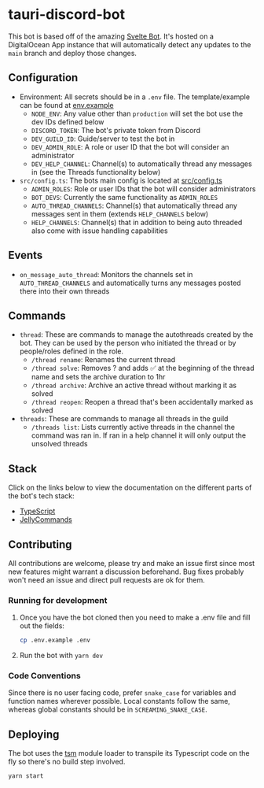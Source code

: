 # tauri-discord-bot

This bot is based off of the amazing [Svelte Bot](https://github.com/pngwn/svelte-bot/). It's hosted on a DigitalOcean App instance that will automatically detect any updates to the `main` branch and deploy those changes.

## Configuration

-   Environment: All secrets should be in a `.env` file. The template/example can be found at [env.example](./.env.example)
    -   `NODE_ENV`: Any value other than `production` will set the bot use the dev IDs defined below
    -   `DISCORD_TOKEN`: The bot's private token from Discord
    -   `DEV_GUILD_ID`: Guide/server to test the bot in
    -   `DEV_ADMIN_ROLE`: A role or user ID that the bot will consider an administrator
    -   `DEV_HELP_CHANNEL`: Channel(s) to automatically thread any messages in (see the Threads functionality below)
-   `src/config.ts`: The bots main config is located at [src/config.ts](src/config.ts)
    -   `ADMIN_ROLES`: Role or user IDs that the bot will consider administrators
    -   `BOT_DEVS`: Currently the same functionality as `ADMIN_ROLES`
    -   `AUTO_THREAD_CHANNELS`: Channel(s) that automatically thread any messages sent in them (extends `HELP_CHANNELS` below)
    -   `HELP_CHANNELS`: Channel(s) that in addition to being auto threaded also come with issue handling capabilities

## Events

-   `on_message_auto_thread`: Monitors the channels set in `AUTO_THREAD_CHANNELS` and automatically turns any messages posted there into their own threads

## Commands

-   `thread`: These are commands to manage the autothreads created by the bot. They can be used by the person who initiated the thread or by people/roles defined in the role.
    -   `/thread rename`: Renames the current thread
    -   `/thread solve`: Removes ? and adds ✅ at the beginning of the thread name and sets the archive duration to 1hr
    -   `/thread archive`: Archive an active thread without marking it as solved
    -   `/thread reopen`: Reopen a thread that's been accidentally marked as solved
-   `threads`: These are commands to manage all threads in the guild
    -   `/threads list`: Lists currently active threads in the channel the command was ran in. If ran in a help channel it will only output the unsolved threads

## Stack

Click on the links below to view the documentation on the different parts of the bot's tech stack:

-   [TypeScript](https://www.typescriptlang.org/docs/)
-   [JellyCommands](https://github.com/ghostdevv/jellycommands)

## Contributing

All contributions are welcome, please try and make an issue first since most new features might warrant a discussion beforehand. Bug fixes probably won't need an issue and direct pull requests are ok for them.

### Running for development

1. Once you have the bot cloned then you need to make a .env file and fill out the fields:

    ```sh
    cp .env.example .env
    ```

2. Run the bot with `yarn dev`

### Code Conventions

Since there is no user facing code, prefer `snake_case` for variables and function names wherever possible. Local constants follow the same, whereas global constants should be in `SCREAMING_SNAKE_CASE`.

## Deploying

The bot uses the [tsm](https://github.com/lukeed/tsm) module loader to transpile its Typescript code on the fly so there's no build step involved.

```sh
yarn start
```
